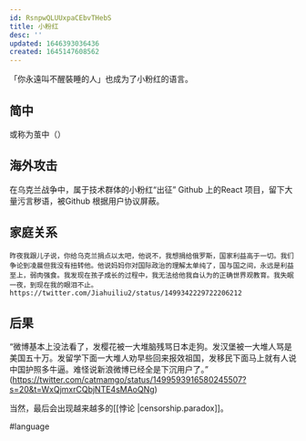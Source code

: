 ```yaml
---
id: RsnpwQLUUxpaCEbvTHebS
title: 小粉红
desc: ''
updated: 1646393036436
created: 1645147608562
---
```




「你永遠叫不醒裝睡的人」也成为了小粉红的语言。

## 简中

 或称为茧中（）


## 海外攻击

在乌克兰战争中，属于技术群体的小粉红“出征” Github 上的React 项目，留下大量污言秽语，被Github 根据用户协议屏蔽。


## 家庭关系

```
昨夜我跟儿子说，你给乌克兰捐点以太吧，他说不，我想捐给俄罗斯，国家利益高于一切。我们争论到凌晨但我没有扭转他。他说妈妈你对国际政治的理解太单纯了，国与国之间，永远是利益至上，弱肉强食。我发现在孩子成长的过程中，我无法给他我自认为的正确世界观教育。我失眠一夜，到现在我的眼泪不止。
https://twitter.com/Jiahuiliu2/status/1499342229722206212
```

## 后果

 
“微博基本上没法看了，发樱花被一大堆脑残骂日本走狗。发汉堡被一大堆人骂是美国五十万。发留学下面一大堆人劝早些回来报效祖国，发移民下面马上就有人说中国护照多牛逼。难怪说新浪微博已经全是下沉用户了。” (https://twitter.com/catmamgo/status/1499593916580245507?s=20&t=WxQjmxrCQbjNTE4sMAoQNg)

当然，最后会出现越来越多的[[悖论 |censorship.paradox]]。


#language